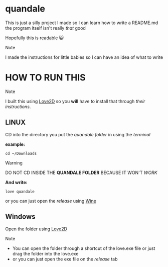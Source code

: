 # quandale

This is just a silly project I made so I can learn how to write a README.md the program itself isn't really *that* good

Hopefully this is readable :smiley_cat: 

>[!NOTE]
>I made the instructions for little babies so I can have an idea of what to write

# HOW TO RUN THIS

>[!NOTE]
>I built this using [Love2D](https://www.love2d.org/) so you **will** have to install that through *their instructions*.

## LINUX

CD into the directory you put the *quandale folder* in using the *terminal*

**example:**
```
cd ~/Downloads
```

>[!WARNING]
>DO NOT CD INSIDE THE **QUANDALE FOLDER** BECAUSE IT WON'T *WORK*

**And write:**
```
love quandale
```

or you can just open the *release* using [Wine](https://www.winehq.org/)

## Windows

Open the folder using [Love2D](https://www.love2d.org/)

>[!NOTE]
> + You can open the folder through a shortcut of the love.exe file or just drag the folder into the love.exe
> + or you can just open the exe file on the *release* tab
